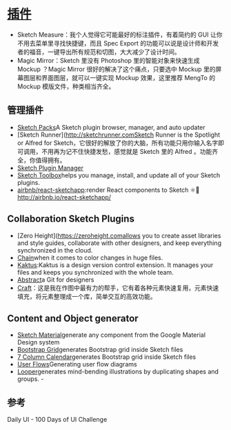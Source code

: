 # [插件](https://www.toptal.com/designers/sketch/50-best-sketch-plugins)

* Sketch Measure：我个人觉得它可能最好的标注插件，有着简约的 GUI 让你不用去菜单里寻找快捷键，而且 Spec Export 的功能可以说是设计师和开发者的福音，一键导出所有规范和切图，大大减少了设计时间。
* Magic Mirror：Sketch 里没有 Photoshop 里的智能对象来快速生成 Mockup ？Magic Mirror 很好的解决了这个痛点，只要选中 Mockup 里的屏幕图层和界面图层，就可以一键实现 Mockup 效果，这里推荐 MengTo 的 Mockup 模版文件，种类相当齐全。

## 管理插件

* [Sketch Packs](https://sketchpacks.com/)A Sketch plugin browser, manager, and auto updater
* [Sketch Runner](<http://sketchrunner.comSketch> Runner is the Spotlight or Alfred for Sketch，它很好的解放了你的大脑，所有功能只用你输入名字即可调用，不用再为记不住快捷发愁，感觉就是 Sketch 里的 Alfred 。功能齐全，你值得拥有。
* [Sketch Plugin Manager](https://mludowise.github.io/Sketch-Plugin-Manager/)
* [Sketch Toolbox](http://sketchtoolbox.com/)helps you manage, install, and update all of your Sketch plugins.
* [airbnb/react-sketchapp](https://github.com/airbnb/react-sketchapp):render React components to Sketch ⚛️💎 http://airbnb.io/react-sketchapp/

## Collaboration Sketch Plugins

* [Zero Height](<https://zeroheight.comallows> you to create asset libraries and style guides, collaborate with other designers, and keep everything synchronized in the cloud.
* [Chain](https://lalomrtnz.github.io/Chain/)when it comes to color changes in huge files.
* [Kaktus](https://kactus.io/):Kaktus is a design version control extension. It manages your files and keeps you synchronized with the whole team.
* [Abstract](https://www.goabstract.com/)a Git for designers
* [Craft](https://www.invisionapp.com/craft)：这是我在作图中最有力的帮手，它有着各种元素快速复用，元素快速填充，将元素整理成一个库，简单交互的高效功能。

## Content and Object generator

* [Sketch Material](https://websiddu.github.io/sketch-material/)generate any component from the Google Material Design system
* [Bootstrap Grid](https://github.com/De-La-Vega/BootstrapGrid)generates Bootstrap grid inside Sketch files
* [7 Column Calendar](https://lstore.graphics/plugins/calendar/)generates Bootstrap grid inside Sketch files
* [User Flows](https://abynim.github.io/UserFlows/)Generating user flow diagrams
* [Looper](http://sureskumar.com/looper/)generates mind-bending illustrations by duplicating shapes and groups. -

## 参考

Daily UI - 100 Days of UI Challenge
